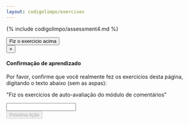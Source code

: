 ```yaml
---
layout: codigolimpo/exercises
---
```

{% include codigolimpo/assessment4.md %}

<!-- Button trigger modal -->
<button type="button" class="btn btn-brown btn-lg btn-block btn-confirmation" data-toggle="modal" data-target="#confirmTrial">
  Fiz o exercício acima
</button>

<!-- Modal -->
<div class="modal fade" id="confirmTrial" tabindex="-1" role="dialog" aria-labelledby="myModalLabel">
  <div class="modal-dialog" role="document">
    <div class="modal-content">
      <form action="class4.html">
        <div class="modal-header">
          <button type="button" class="close" data-dismiss="modal" aria-label="Close"><span aria-hidden="true">&times;</span></button>
          <h4 class="modal-title" id="myModalLabel">Confirmação de aprendizado</h4>
        </div>
        <div class="modal-body">
          <p>Por favor, confirme que você realmente fez os exercícios desta página, digitando o texto abaixo (sem as aspas):</p>
          <p class="confirmation">"<span id="expectedText">Fiz os exercícios de auto-avaliação do módulo de comentários</span>"</p>
          <input type="text" id="confirmationField" class="form-control"></input>
        </div>
        <div class="modal-footer">        
            <input type="submit" id="nextLesson" class="btn btn-green" disabled="disabled" value="Próxima lição"></input>
        </div>
      </form>
    </div>
  </div>
</div>

<script>
  $("#confirmationField").on('input propertychange paste', function (){
    var textOk = $("#confirmationField").val() === $("#expectedText").text();
    $("#nextLesson").prop('disabled', !textOk);
  });
</script>
